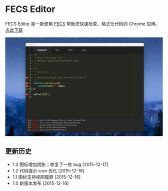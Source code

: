 # FECS Editor

FECS Editor 是一款使用 [FECS](http://fecs.baidu.com) 帮助您快速检查、格式化代码的 Chrome 应用。[点此下载](https://chrome.google.com/webstore/detail/jinjgfophhifgdfocpdlbgklblcmkffp)

![](tmp/screen-shot-1.jpg)

## 更新历史

- 1.3 图标增加阴影；修复了一些 bug [2015-12-17]
- 1.2 代码提示 icon 优化 [2015-12-16]
- 1.1 图标支持视网膜屏 [2015-12-16]
- 1.0 新版本发布 [2015-12-16]
